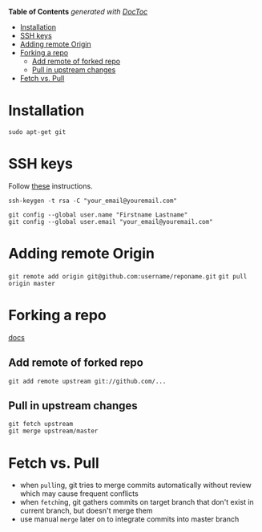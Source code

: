 **Table of Contents**  *generated with [DocToc](http://doctoc.herokuapp.com/)*

- [Installation](#installation)
- [SSH keys](#ssh-keys)
- [Adding remote Origin](#adding-remote-origin)
- [Forking a repo](#forking-a-repo)
	- [Add remote of forked repo](#add-remote-of-forked-repo)
	- [Pull in upstream changes](#pull-in-upstream-changes)
- [Fetch vs. Pull](#fetch-vs-pull)

# Installation
    sudo apt-get git

# SSH keys

Follow [these](http://help.github.com/mac-set-up-git/) instructions.

    ssh-keygen -t rsa -C "your_email@youremail.com"

    git config --global user.name "Firstname Lastname"
    git config --global user.email "your_email@youremail.com"

# Adding remote Origin

`git remote add origin git@github.com:username/reponame.git`
`git pull origin master`

# Forking a repo

[docs](http://help.github.com/fork-a-repo/)

## Add remote of forked repo

    git add remote upstream git://github.com/...

## Pull in upstream changes
    git fetch upstream
    git merge upstream/master

# Fetch vs. Pull

- when `pull`ing, git tries to merge commits automatically without review which may cause frequent conflicts
- when `fetch`ing, git gathers commits on target branch that don't exist in current branch, but doesn't merge them
- use manual `merge` later on to integrate commits into master branch


